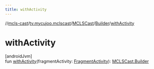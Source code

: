 ```yaml
---
title: withActivity
---
```

//[mcls-cast](../../../../index.html)/[tv.mycujoo.mclscast](../../index.html)/[MCLSCast](../index.html)/[Builder](index.html)/[withActivity](with-activity.html)



# withActivity



[androidJvm]\
fun [withActivity](with-activity.html)(fragmentActivity: [FragmentActivity](https://developer.android.com/reference/kotlin/androidx/fragment/app/FragmentActivity.html)): [MCLSCast.Builder](index.html)




